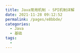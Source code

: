 ```yaml
---
title: Java常用机制 - SPI机制详解
date: 2021-11-28 09:12:52
permalink: /pages/e8bbde/
categories:
  - Java
  - 基础
tags:
  - 
---
```

